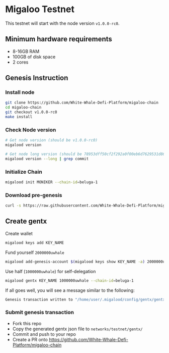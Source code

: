 # Migaloo Testnet

This testnet will start with the node version `v1.0.0-rc0`.

## Minimum hardware requirements

- 8-16GB RAM
- 100GB of disk space
- 2 cores

## Genesis Instruction

### Install node

```bash
git clone https://github.com/White-Whale-Defi-Platform/migaloo-chain
cd migaloo-chain
git checkout v1.0.0-rc0
make install
```

### Check Node version

```bash
# Get node version (should be v1.0.0-rc0)
migalood version

# Get node long version (should be 78953dff50cf2f292a0f00eb6d7629531d86716d)
migalood version --long | grep commit
```

### Initialize Chain

```bash
migalood init MONIKER --chain-id=beluga-1
```

### Download pre-genesis

```bash
curl -s https://raw.githubusercontent.com/White-Whale-Defi-Platform/migaloo-chain/main/networks/testnet/pre-genesis.json > ~/.migalood/config/genesis.json
```

## Create gentx

Create wallet

```bash
migalood keys add KEY_NAME
```

Fund yourself `2000000uwhale`

```bash
migalood add-genesis-account $(migalood keys show KEY_NAME -a) 2000000uwhale
```

Use half (`1000000uwhale`) for self-delegation

```bash
migalood gentx KEY_NAME 1000000uwhale --chain-id=beluga-1
```

If all goes well, you will see a message similar to the following:

```bash
Genesis transaction written to "/home/user/.migalood/config/gentx/gentx-******.json"
```

### Submit genesis transaction

- Fork this repo
- Copy the generated gentx json file to `networks/testnet/gentx/`
- Commit and push to your repo
- Create a PR onto https://github.com/White-Whale-Defi-Platform/migaloo-chain
